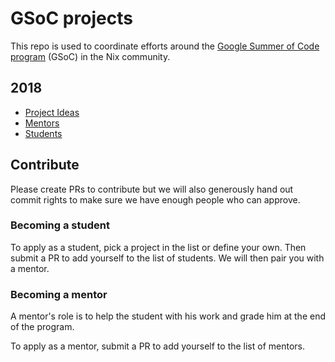 # GSoC projects

This repo is used to coordinate efforts around the [Google Summer of Code program][1] (GSoC) in the Nix community.

## 2018

* [Project Ideas](2018/projects.md)
* [Mentors](2018/mentors.md)
* [Students](2018/students.md)

## Contribute

Please create PRs to contribute but we will also generously hand out
commit rights to make sure we have enough people who can approve.

### Becoming a student

To apply as a student, pick a project in the list or define your own. Then submit a PR to add yourself to the list of students. We will then pair you with a mentor.

### Becoming a mentor

A mentor's role is to help the student with his work and grade him at the end of the program.

To apply as a mentor, submit a PR to add yourself to the list of mentors.

[1]: https://summerofcode.withgoogle.com/